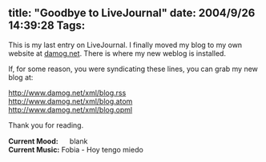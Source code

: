 title: "Goodbye to LiveJournal"
date: 2004/9/26 14:39:28
Tags: 
---
<p>This is my last entry on LiveJournal. I finally moved my blog to my own website at <a href="http://www.damog.net//">damog.net</a>. There is where my new weblog is installed.</p>

<p>If, for some reason, you were syndicating these lines, you can grab my new blog at:</p>

<p><a href="http://www.damog.net/xml/blog.rss"><a href="http://www.damog.net/xml/blog.rss">http://www.damog.net/xml/blog.rss</a></a><br/><a href="http://www.damog.net/xml/blog.atom"><a href="http://www.damog.net/xml/blog.atom">http://www.damog.net/xml/blog.atom</a></a><br/><a href="http://www.damog.net/xml/blog.opml"><a href="http://www.damog.net/xml/blog.opml">http://www.damog.net/xml/blog.opml</a></a></p>

<p>Thank you for reading.</p>

<p><strong>Current Mood:</strong> <img width="15" height="15" src="http://stat.livejournal.com/img/mood/growf/smileys/blank.gif"/> blank<br/><strong>Current Music:</strong> Fobia - Hoy tengo miedo</p>
